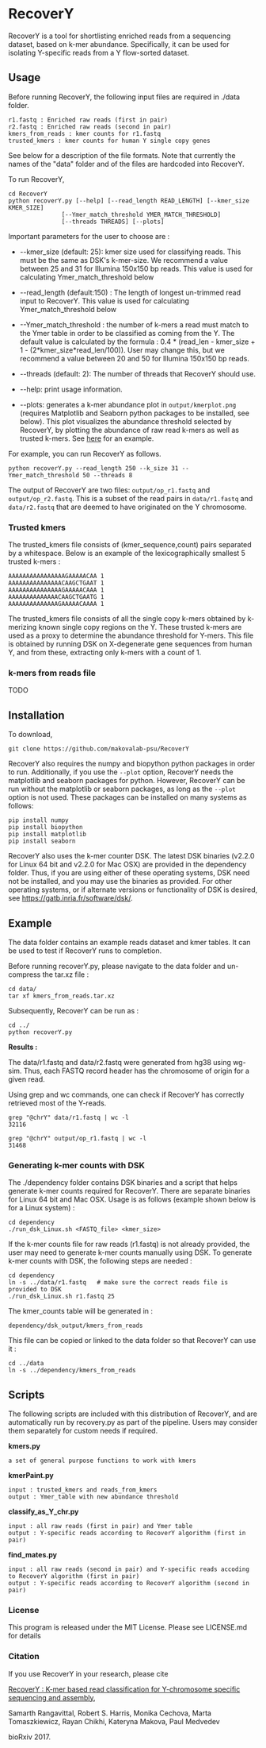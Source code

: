 # RecoverY

RecoverY is a tool for shortlisting enriched reads from a sequencing dataset, based on k-mer abundance. Specifically, it can be used for isolating Y-specific reads from a Y flow-sorted dataset.

## Usage 

Before running RecoverY, the following input files are required in ./data folder.

	r1.fastq : Enriched raw reads (first in pair) 
	r2.fastq : Enriched raw reads (second in pair) 
	kmers_from_reads : kmer counts for r1.fastq
	trusted_kmers : kmer counts for human Y single copy genes

See below for a description of the file formats. Note that currently the names of the "data" folder and of the files are hardcoded into RecoverY.

To run RecoverY, 

	cd RecoverY
	python recoverY.py [--help] [--read_length READ_LENGTH] [--kmer_size KMER_SIZE]
                   [--Ymer_match_threshold YMER_MATCH_THRESHOLD]
                   [--threads THREADS] [--plots]

Important parameters for the user to choose are : 

- --kmer\_size (default: 25): kmer size used for classifying reads. This must be the same as DSK's k-mer-size. We recommend a value between 25 and 31 for Illumina 150x150 bp reads. This value is used for calculating Ymer\_match\_threshold below

- --read\_length (default:150) : The length of longest un-trimmed read input to RecoverY. This value is used for calculating Ymer\_match\_threshold below
	
- --Ymer\_match\_threshold : the number of k-mers a read must match to the Ymer table in order to be classified as coming from the Y. The default value is calculated by the formula : 0.4 * (read_len - kmer_size + 1 - (2\*kmer\_size\*read\_len/100)). User may change this, but we recommend a value between 20 and 50 for Illumina 150x150 bp reads.
	
- --threads (default: 2): The number of threads that RecoverY should use. 

- --help: print usage information.

- --plots: generates a k-mer abundance plot in ```output/kmerplot.png``` (requires Matplotlib and Seaborn python packages to be installed, see below). This plot visualizes the abundance threshold selected by RecoverY, by plotting the abundance of raw read k-mers as well as trusted k-mers. See [here](/img/kmerplot.png) for an example. 

For example, you can run RecoverY as follows. 

	python recoverY.py --read_length 250 --k_size 31 --Ymer_match_threshold 50 --threads 8
	
The output of RecoverY are two files: ```output/op_r1.fastq``` and ```output/op_r2.fastq```. 
This is a subset of the read pairs in ```data/r1.fastq``` and ```data/r2.fastq``` that are deemed to have originated on the Y chromosome. 


### Trusted kmers 

The trusted_kmers file consists of (kmer_sequence,count) pairs separated by a whitespace. Below is an example of the lexicographically smallest 5 trusted k-mers :
	
	AAAAAAAAAAAAAAAAGAAAAACAA 1
	AAAAAAAAAAAAAAACAAGCTGAAT 1
	AAAAAAAAAAAAAAAGAAAAACAAA 1
	AAAAAAAAAAAAAACAAGCTGAATG 1
	AAAAAAAAAAAAAAGAAAAACAAAA 1


The trusted_kmers file consists of all the single copy k-mers obtained by k-merizing known single copy regions on the Y. 
These trusted k-mers are used as a proxy to determine the abundance threshold for Y-mers. 
This file is obtained by running DSK on X-degenerate gene sequences from human Y, and from these, extracting only k-mers with a count of 1. 

### k-mers from reads file
TODO

## Installation 

To download, 

	git clone https://github.com/makovalab-psu/RecoverY
	
RecoverY also requires the numpy and biopython python packages in order to run.
Additionally, if you use the ```--plot``` option, RecoverY needs the matplotlib and seaborn packages for python.
However, RecoverY can be run without the matplotlib or seaborn packages, as long as the ```--plot``` option is not used.
These packages can be installed on many  systems as follows:

    pip install numpy
    pip install biopython
    pip install matplotlib
    pip install seaborn

RecoverY also uses the k-mer counter DSK. The latest DSK binaries (v2.2.0 for Linux 64 bit and v2.2.0 for Mac OSX) are provided in the dependency folder. Thus, if you are using either of these operating systems, DSK need not be installed, and you may use the binaries as provided. For other operating systems, or if alternate versions or functionality of DSK is desired, see https://gatb.inria.fr/software/dsk/.

## Example

The data folder contains an example reads dataset and kmer tables. 
It can be used to test if RecoverY runs to completion. 

Before running recoverY.py, please navigate to the data folder and un-compress the tar.xz file : 

	cd data/
	tar xf kmers_from_reads.tar.xz

Subsequently, RecoverY can be run as : 

	cd ../
	python recoverY.py
	
**Results :**

The data/r1.fastq and data/r2.fastq were generated from hg38 using wg-sim.
Thus, each FASTQ record header has the chromosome of origin for a given read. 

Using grep and wc commands, one can check if RecoverY has correctly retrieved most of the Y-reads. 

	grep "@chrY" data/r1.fastq | wc -l
	32116
	
	grep "@chrY" output/op_r1.fastq | wc -l
	31468


### Generating k-mer counts with DSK

The ./dependency folder contains DSK binaries and a script that helps generate k-mer counts required for RecoverY. There are separate binaries for Linux 64 bit and Mac OSX. Usage is as follows (example shown below is for a Linux system) :

    cd dependency
    ./run_dsk_Linux.sh <FASTQ_file> <kmer_size>


If the k-mer counts file for raw reads (r1.fastq) is not already provided, the user may need to generate k-mer counts manually using DSK. To generate k-mer counts with DSK, the following steps are needed : 

    cd dependency 
    ln -s ../data/r1.fastq   # make sure the correct reads file is provided to DSK
    ./run_dsk_Linux.sh r1.fastq 25  


The kmer\_counts table will be generated in :

    dependency/dsk_output/kmers_from_reads


This file can be copied or linked to the data folder so that RecoverY can use it : 

    cd ../data
    ln -s ../dependency/kmers_from_reads 



## Scripts 

The following scripts are included with this distribution of RecoverY, and are automatically run by recovery.py as part of the pipeline. Users may consider them separately for custom needs if required. 

	
**kmers.py** 
	
	a set of general purpose functions to work with kmers

**kmerPaint.py**
	
	input : trusted_kmers and reads_from_kmers 
	output : Ymer_table with new abundance threshold

**classify_as_Y_chr.py**
	
	input : all raw reads (first in pair) and Ymer table
	output : Y-specific reads according to RecoverY algorithm (first in pair)

**find_mates.py** 

	input : all raw reads (second in pair) and Y-specific reads accoding to RecoverY algorithm (first in pair)
	output : Y-specific reads according to RecoverY algorithm (second in pair)
	
	

### License
This program is released under the MIT License. Please see LICENSE.md for details


### Citation
If you use RecoverY in your research, please cite 

[RecoverY : K-mer based read classification for Y-chromosome specific sequencing and assembly](https://doi.org/10.1101/148114), 

Samarth Rangavittal, Robert S. Harris, Monika Cechova, Marta Tomaszkiewicz, Rayan Chikhi, Kateryna Makova, Paul Medvedev

bioRxiv 2017.

